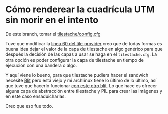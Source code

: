 # Cómo renderear la cuadrícula UTM sin morir en el intento

De este branch, tomar el [tilestache/config.cfg](https://github.com/categulario/makemap/blob/feature/use-tilestache-layers/tilestache/config.cfg)

Tuve que modificar la [línea 60 del tile provider](https://github.com/categulario/makemap/blob/feature/use-tilestache-layers/tile_provider.py#L60) creo que de todas formas es buena idea dejar el valor de la capa de tilestache en algo genérico para que después la decisión de las capas a usar se haga en el `tilestache.cfg`. La otra opción es poder configurar la capa de tilestache en tiempo de ejecución con una bandera o algo.

Y aquí viene lo bueno, para que tilestache pudiera hacer el sandwich necesité [Blit](http://github.com/migurski/Blit) pero está viejo y mi archlinux tiene lo último de lo último, así que tuve que hacerlo funcionar [con este otro blit](https://github.com/migurski/Blit/pull/2/files). Lo que hace es ofrecer alguna capa de abstracción entre tilestache y PIL para crear las imágenes y en este caso ensaduicharlas.

Creo que eso fue todo.
